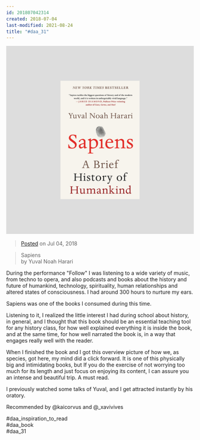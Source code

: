 ```yaml
---
id: 201807042314
created: 2018-07-04
last-modified: 2021-08-24
title: "#daa_31"
---
```

![](../assets/201807042314.jpg)

>[Posted]([[202106221357]]) on Jul 04, 2018

>Sapiens  
>by Yuval Noah Harari

During the performance "Follow" I was listening to a wide variety of music, from techno to opera, and also podcasts and books about the history and future of humankind, technology, spirituality, human relationships and altered states of consciousness. I had around 300 hours to nurture my ears.

Sapiens was one of the books I consumed during this time.

Listening to it, I realized the little interest I had during school about history, in general, and I thought that this book should be an essential teaching tool for any history class, for how well explained everything it is inside the book, and at the same time, for how well narrated the book is, in a way that engages really well with the reader.

When I finished the book and I got this overview picture of how we, as species, got here, my mind did a click forward. It is one of this physically big and intimidating books, but If you do the exercise of not worrying too much for its length and just focus on enjoying its content, I can assure you an intense and beautiful trip. A must read.

I previously watched some talks of Yuval, and I get attracted instantly by his oratory.

Recommended by @kaicorvus and @_xavivives

#daa_inspiration_to_read  
#daa_book  
#daa_31